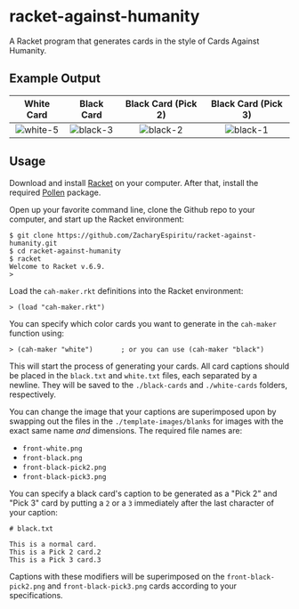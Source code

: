 # racket-against-humanity
A Racket program that generates cards in the style of Cards Against Humanity.

## Example Output

| White Card | Black Card | Black Card (Pick 2) | Black Card (Pick 3) |
|:----------:|:----------:|:-------------------:|:-------------------:|
|![white-5](https://user-images.githubusercontent.com/13021310/28506620-a13a1b24-6ffa-11e7-9476-dbd82dc032ad.png)|![black-3](https://user-images.githubusercontent.com/13021310/28506635-bff05420-6ffa-11e7-9235-3d1c455ba456.png)|![black-2](https://user-images.githubusercontent.com/13021310/28506634-bfef2b04-6ffa-11e7-832e-50121aa2b00d.png)|![black-1](https://user-images.githubusercontent.com/13021310/28506633-bfef3090-6ffa-11e7-9af3-0150b12eab6a.png)|

## Usage

Download and install [Racket](https://racket-lang.org/) on your computer. After that, install the required [Pollen](https://docs.racket-lang.org/pollen/Installation.html) package.

Open up your favorite command line, clone the Github repo to your computer, and start up the Racket environment:

```
$ git clone https://github.com/ZacharyEspiritu/racket-against-humanity.git
$ cd racket-against-humanity
$ racket
Welcome to Racket v.6.9.
>
```

Load the `cah-maker.rkt` definitions into the Racket environment:

```
> (load "cah-maker.rkt")
```

You can specify which color cards you want to generate in the `cah-maker` function using:

```
> (cah-maker "white")       ; or you can use (cah-maker "black")
```

This will start the process of generating your cards. All card captions should be placed in the `black.txt` and `white.txt` files, each separated by a newline. They will be saved to the `./black-cards` and `./white-cards` folders, respectively.

You can change the image that your captions are superimposed upon by swapping out the files in the `./template-images/blanks` for images with the exact same name _and_ dimensions. The required file names are:

* `front-white.png`
* `front-black.png`
* `front-black-pick2.png`
* `front-black-pick3.png`

You can specify a black card's caption to be generated as a "Pick 2" and "Pick 3" card by putting a `2` or a `3` immediately after the last character of your caption:

```
# black.txt

This is a normal card.
This is a Pick 2 card.2
This is a Pick 3 card.3
```

Captions with these modifiers will be superimposed on the `front-black-pick2.png` and `front-black-pick3.png` cards according to your specifications.
